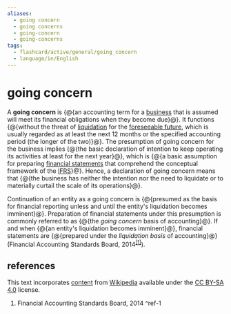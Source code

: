 ```yaml
---
aliases:
  - going concern
  - going concerns
  - going-concern
  - going-concerns
tags:
  - flashcard/active/general/going_concern
  - language/in/English
---
```


# going concern

A __going concern__ is {@{an accounting term for a [business](business.md) that is assumed will meet its financial obligations when they become due}@}. It functions {@{without the threat of [liquidation](liquidation.md) for the [foreseeable future](foreseeable%20future.md), which is usually regarded as at least the next 12 months or the specified accounting period (the longer of the two)}@}. The presumption of going concern for the business implies {@{the basic declaration of intention to keep operating its activities at least for the next year}@}, which is {@{a basic assumption for preparing [financial statements](financial%20statement.md) that comprehend the conceptual framework of the [IFRS](International%20Financial%20Reporting%20Standards.md)}@}. Hence, a declaration of going concern means that {@{the business has neither the intention nor the need to liquidate or to materially curtail the scale of its operations}@}. <!--SR:!2025-07-04,218,330!2025-03-26,140,290!2024-12-17,68,310!2025-08-01,241,330!2025-06-29,210,310-->

Continuation of an entity as a going concern is {@{presumed as the basis for financial reporting unless and until the entity's liquidation becomes imminent}@}. Preparation of financial statements under this presumption is commonly referred to as {@{the _going concern_ basis of accounting}@}. If and when {@{an entity's liquidation becomes imminent}@}, financial statements are {@{prepared under the _liquidation basis_ of accounting}@} (Financial Accounting Standards Board, 2014<sup>[\[1\]](#^ref-1)</sup>). <!--SR:!2025-08-11,250,330!2024-12-13,66,310!2024-12-15,68,310!2024-12-07,60,310-->

## references

This text incorporates [content](https://en.wikipedia.org/wiki/going_concern) from [Wikipedia](Wikipedia.md) available under the [CC BY-SA 4.0](https://creativecommons.org/licenses/by-sa/4.0/) license.

1. Financial Accounting Standards Board, 2014 <a id="^ref-1"></a>^ref-1

